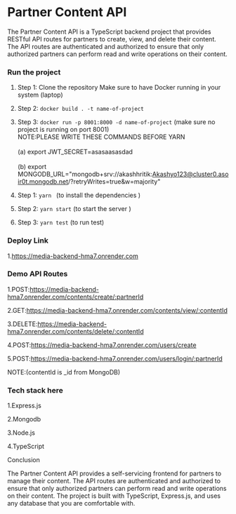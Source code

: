 # Partner Content API

The Partner Content API is a TypeScript backend project that provides RESTful API routes for partners to create, view, and delete their content. The API routes are authenticated and authorized to ensure that only authorized partners can perform read and write operations on their content.

### Run the project

1. Step 1: Clone the repository
   Make sure to have Docker running in your system (laptop)
2. Step 2: `docker build . -t name-of-project`
3. Step 3: `docker run -p 8001:8000 -d name-of-project`
   (make sure no project is running on port 8001)
   <br> NOTE:PLEASE WRITE THESE COMMANDS BEFORE YARN </br>
   <br> (a) export JWT_SECRET=asasaasasdad </br>
   <br> (b) export MONGODB_URL="mongodb+srv://akashhritik:Akashyo123@cluster0.asoir0t.mongodb.net/?retryWrites=true&w=majority"</br>

4. Step 1: `yarn ` (to install the dependencies )
5. Step 2: `yarn start` (to start the server )
6. Step 3: `yarn test` (to run test)

### Deploy Link

1.https://media-backend-hma7.onrender.com

### Demo API Routes

1.POST:https://media-backend-hma7.onrender.com/contents/create/:partnerId

2.GET:https://media-backend-hma7.onrender.com/contents/view/:contentId

3.DELETE:https://media-backend-hma7.onrender.com/contents/delete/:contentId

4.POST:https://media-backend-hma7.onrender.com/users/create

5.POST:https://media-backend-hma7.onrender.com/users/login/:partnerId

NOTE:(contentId is \_id from MongoDB)

### Tech stack here

1.Express.js

2.Mongodb

3.Node.js

4.TypeScript

Conclusion

The Partner Content API provides a self-servicing frontend for partners to manage their content. The API routes are authenticated and authorized to ensure that only authorized partners can perform read and write operations on their content. The project is built with TypeScript, Express.js, and uses any database that you are comfortable with.
